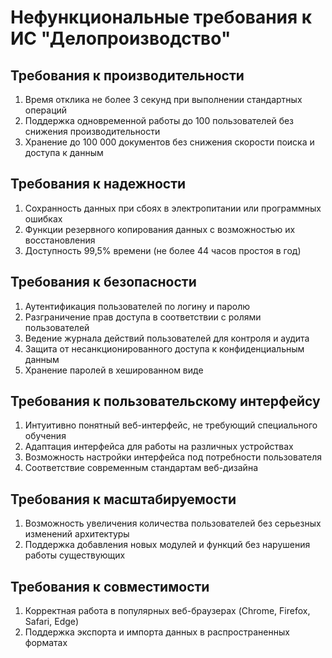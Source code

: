 # Нефункциональные требования к ИС "Делопроизводство"

## Требования к производительности

1. Время отклика не более 3 секунд при выполнении стандартных операций
2. Поддержка одновременной работы до 100 пользователей без снижения производительности
3. Хранение до 100 000 документов без снижения скорости поиска и доступа к данным

## Требования к надежности

1. Сохранность данных при сбоях в электропитании или программных ошибках
2. Функции резервного копирования данных с возможностью их восстановления
3. Доступность 99,5% времени (не более 44 часов простоя в год)

## Требования к безопасности

1. Аутентификация пользователей по логину и паролю
2. Разграничение прав доступа в соответствии с ролями пользователей
3. Ведение журнала действий пользователей для контроля и аудита
4. Защита от несанкционированного доступа к конфиденциальным данным
5. Хранение паролей в хешированном виде

## Требования к пользовательскому интерфейсу

1. Интуитивно понятный веб-интерфейс, не требующий специального обучения
2. Адаптация интерфейса для работы на различных устройствах
3. Возможность настройки интерфейса под потребности пользователя
4. Соответствие современным стандартам веб-дизайна

## Требования к масштабируемости

1. Возможность увеличения количества пользователей без серьезных изменений архитектуры
2. Поддержка добавления новых модулей и функций без нарушения работы существующих

## Требования к совместимости

1. Корректная работа в популярных веб-браузерах (Chrome, Firefox, Safari, Edge)
2. Поддержка экспорта и импорта данных в распространенных форматах
